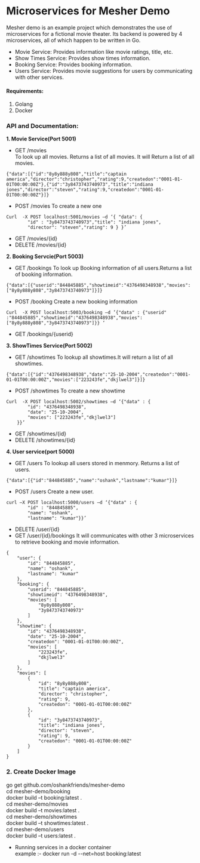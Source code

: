 # Microservices for Mesher Demo
Mesher demo is an example project which demonstrates the use of microservices for a fictional movie theater. Its backend is powered by 4 microservices, all of which happen to be written in Go.
* Movie Service: Provides information like movie ratings, title, etc.
* Show Times Service: Provides show times information.
* Booking Service: Provides booking information.
* Users Service: Provides movie suggestions for users by communicating with other services.

#### Requirements:
1.	Golang
2.	Docker
 
### API and Documentation:
**1. Movie Service(Port 5001)**
* GET   /movies  
To look up all movies. Returns a list of all movies.
It will Return a list of all movies.
```
{"data":[{"id":"8y8y888y808","title":"captain america","director":"christopher","rating":9,"createdon":"0001-01-01T00:00:00Z"},{"id":"3y8473743740973","title":"indiana jones","director":"steven","rating":9,"createdon":"0001-01-01T00:00:00Z"}]}
```
* POST /movies
To create a new one 
```
Curl  -X POST localhost:5001/movies –d ‘{ "data": {
		"id" : "3y8473743740973","title": "indiana jones",
		"director": "steven","rating": 9 } }’
```
*	GET  /movies/{id}
*	DELETE /movies/{id}
		

**2. Booking Servcie(Port 5003)**
* GET   /bookings
To look up Booking information of all users.Returns a list of booking information.
```
{"data":[{"userid":"844845885","showtimeid":"4376498348938","movies":["8y8y888y808","3y8473743740973"]}]}
```
*	POST /booking
Create a new booking information
```
Curl  -X POST localhost:5003/booking –d ’{"data" : {"userid" :"844845885","showtimeid":"4376498348938","movies": ["8y8y888y808","3y8473743740973"]}} ‘
```
* 	GET /bookings/{userid}

**3. ShowTimes Service(Port 5002)**
*	GET   /showtimes
To lookup all showtimes.It will return a list of all showtimes.
```
{"data":[{"id":"4376498348938","date":"25-10-2004","createdon":"0001-01-01T00:00:00Z","movies":["223243fe","dkjlwel3"]}]}
```
*	POST  /showtimes
To create a new showtime
```
Curl  -X POST localhost:5002/showtimes –d ‘{"data" : {
		"id": "4376498348938",
		"date": "25-10-2004",
		"movies": ["223243fe","dkjlwel3"]
	}}’
```
*	GET    /showtimes/{id}
*	DELETE /showtimes/{id}
	

**4.	User service(port 5000)**
*	GET     /users
To lookup all users stored in menmory. Returns a list of users.
```
{"data":[{"id":"844845885","name":"oshank","lastname":"kumar"}]}
```
*	POST /users
Create a new user.
```
curl –X POST localhost:5000/users –d ‘{"data" : {
		"id" : "844845885",
		"name": "oshank",
		"lastname": "kumar"}}’
```
*	DELETE   /user/{id}
*	GET /user/{id}/bookings
It will communicates with other 3 microservices to retrieve booking and movie information.
```
{
    "user": {
        "id": "844845885",
        "name": "oshank",
        "lastname": "kumar"
    },
    "booking": {
        "userid": "844845885",
        "showtimeid": "4376498348938",
        "movies": [
            "8y8y888y808",
            "3y8473743740973"
        ]
    },
    "showtime": {
        "id": "4376498348938",
        "date": "25-10-2004",
        "createdon": "0001-01-01T00:00:00Z",
        "movies": [
            "223243fe",
            "dkjlwel3"
        ]
    },
    "movies": [
        {
            "id": "8y8y888y808",
            "title": "captain america",
            "director": "christopher",
            "rating": 9,
            "createdon": "0001-01-01T00:00:00Z"
        },
        {
            "id": "3y8473743740973",
            "title": "indiana jones",
            "director": "steven",
            "rating": 9,
            "createdon": "0001-01-01T00:00:00Z"
        }
    ]
}
```

### 2.	Create Docker Image 
go get github.com/oshankfriends/mesher-demo  
cd  mesher-demo/booking  
docker build –t booking:latest .  
cd mesher-demo/movies  
docker build –t movies:latest .  
cd mesher-demo/showtimes  
docker build –t showtimes:latest .  
cd mesher-demo/users  
docker build –t users:latest .  
* Running services in a docker container  
example :- docker run -d --net=host booking:latest  
	

 
